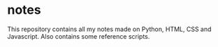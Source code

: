 # notes
This repository contains all my notes made on Python, HTML, CSS and Javascript. Also contains some reference scripts.

